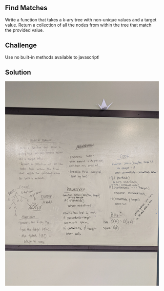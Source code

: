 ## Find Matches
Write a function that takes a k-ary tree with non-unique values and a target value.
Return a collection of all the nodes from within the tree that match the provided value.

## Challenge
Use no built-in methods available to javascript!

## Solution
![](/assets/find_matches.jpg)